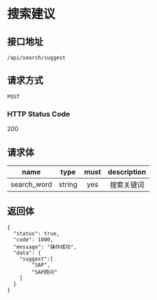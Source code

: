 # 搜索建议

## 接口地址

`/api/search/suggest`

## 请求方式

`POST`

### HTTP Status Code

200

## 请求体

| name     | type     | must     | description |
|----------|:--------:|:--------:|:--------:|
| search_word   | string   | yes      | 搜索关键词 |



## 返回体

```json5
{
  "status": true,
  "code": 1000,
  "message": "操作成功",
  "data": {
    "suggest":[
        "SAP",
        "SAP顾问"
    ]     
  }
}
``` 
